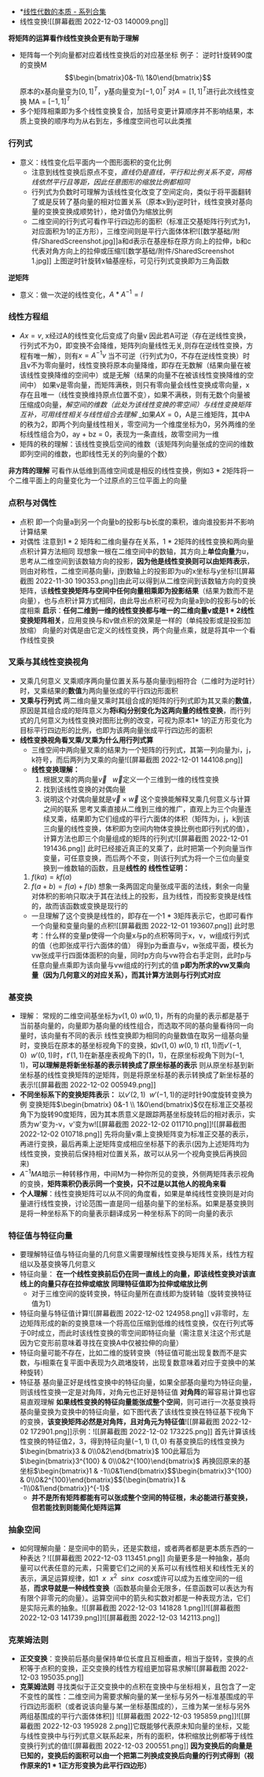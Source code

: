 * *[线性代数的本质 - 系列合集](https://www.bilibili.com/video/BV1ys411472E/?spm_id_from=333.1007.top_right_bar_window_custom_collection.content.click&vd_source=8636d68797fa4651942df4dc09db7987)
* 线性变换![[屏幕截图 2022-12-03 140009.png]]

**将矩阵的运算看作线性变换会更有助于理解**
* 矩阵每一个列向量都对应着线性变换后的对应基坐标
	例子：
	逆时针旋转90度的变换M$$\begin{bmatrix}0&-1\\
	1&0\end{bmatrix}$$
	原本的x基向量变为$[0, 1]^T$，y基向量变为$[-1, 0]^T$
	对$A=[1, 1]^T$进行此次线性变换 MA = $[-1, 1]^T$
* 多个矩阵相乘即为多个线性变换复合，加括号变更计算顺序并不影响结果，本质上变换的顺序均为从右到左，多维度空间也可以此类推

### 行列式
* 意义：线性变化后平面内一个图形面积的变化比例
	* 注意到线性变换后原点不变，_直线仍是直线，平行和比例关系不变，网格线依然平行且等距，因此任意图形的缩放比例都相同_
	* 行列式为负数时可理解为该线性变化改变了空间定向，类似于将平面翻转了或是反转了基向量的相对位置关系（原本x到y逆时针，线性变换对基向量的变换变换成顺势针），绝对值仍为缩放比例
	* 二维空间的行列式可看作平行四边形的面积（标准正交基矩阵行列式为1，对应面积为1的正方形），三维空间则是平行六面体体积![[数学基础/附件/SharedScreenshot.jpg]]a和d表示在基座标在原方向上的拉伸，b和c代表对角方向上的拉伸或压缩![[数学基础/附件/SharedScreenshot 1.jpg]]
	上图逆时针旋转x轴基座标，可见行列式变换即为三角函数

**逆矩阵**
* 意义：做一次逆的线性变化，$A*A^{-1}=I$

### 线性方程组
* $Ax=v$, x经过A的线性变化后变成了向量v
	因此若A可逆（存在逆线性变换，行列式不为0，即变换不会降维，矩阵列向量线性无关,则存在逆线性变换，方程有唯一解），则有$x=A^{-1}v$
	当不可逆（行列式为0，不存在逆线性变换）时且v不为零向量时，线性变换将原本向量降维，即存在无数解（结果向量在被该线性变换降维的空间中）或是无解（结果的向量不在被该线性变换降维的空间中）
	如果v是零向量，而矩阵满秩，则只有零向量会线性变换成零向量，x存在且唯一（线性变换维持原点位置不变），如果不满秩，则有无数个向量被压缩成0向量，_解空间的维数（此处为该线性变换的零空间）与线性变换矩阵互补，可用线性相关与线性组合去理解_
	_如果$AX=0$，A是三维矩阵，其中A的秩为2，即两个列向量线性相关，零空间为一个维度坐标为0，另外两维的坐标线性组合为0，ay + bz = 0，表现为一条直线，故零空间为一维
* 矩阵的秩的理解：该线性变换后空间的维数（该矩阵列向量张成的空间的维数即列空间的维数，也即线性无关的列向量的个数）

**非方阵的理解**
	可看作从低维到高维空间或是相反的线性变换，例如3 * 2矩阵将一个二维平面上的向量变化为一个过原点的三位平面上的向量

### 点积与对偶性
* 点积 
	即一个向量a到另一个向量b的投影与b长度的乘积，谁向谁投影并不影响计算结果
* 对偶性 
	注意到1 * 2 矩阵和二维向量存在关系，1 * 2矩阵的线性变换和两向量点积计算方法相同
	现想象一根在二维空间中的数轴，其方向上**单位向量**为u，思考从二维空间到该数轴方向的投影，**因为他是线性变换则可以由矩阵表示**，则由对称性，二维空间基向量i，j到数轴上的投影即为u的x坐标与y坐标![[屏幕截图 2022-11-30 190353.png]]由此可以得到从二维空间到该数轴方向的变换矩阵，该**线性变换矩阵与空间中任何向量相乘即为投影结果**（结果为数而不是向量），也与点积计算方式相同，由此导出点积可视为向量a到b的投影与b的长度相乘
	**启示**：**任何二维到一维的线性变换都与唯一的二维向量v或是1 * 2线性变换矩阵相关**，应用变换与和v做点积的效果是一样的（单纯投影或是投影加放缩）
	向量的对偶是由它定义的线性变换，两个向量点乘，就是将其中一个看作线性变换

### 叉乘与其线性变换视角
* 叉乘几何意义
	叉乘顺序两向量位置关系与基向量i到j相符合（二维时为逆时针）时，叉乘结果的**数值**为两向量张成的平行四边形面积
* **叉乘与行列式**
	两二维向量叉乘时其组合成的矩阵的行列式即为其叉乘的**数值**，原因是其组合成的矩阵意义为**将i和j分别变化为这两向量的线性变换**，而行列式的几何意义为线性变换对图形比例的改变，可视为原本1* 1的正方形变化为目标平行四边形的比例，也即为该两向量张成平行四边形的面积
* **线性变换视角看叉乘/叉乘为什么用行列式算**
	* 三维空间中两向量叉乘的结果为一个矩阵的行列式，其第一列向量为i，j，k符号，而后两列为叉乘的向量![[屏幕截图 2022-12-01 144108.png]]
	* **线性变换理解：**
		1. 根据叉乘的两向量$\vec v~~~\vec w$定义一个三维到一维的线性变换
		2. 找到该线性变换的对偶向量
		3. 说明这个对偶向量就是$\vec v\times\vec w$
		这个变换能解释叉乘几何意义与计算之间的联系
	思考叉乘直接从二维到三维的推广，直观上为三个向量连续叉乘，结果即为它们组成的平行六面体的体积（矩阵为i，j，k到该三向量的线性变换，体积即为空间内物体变换比例也即行列式的值），计算方法也即三个向量组成的矩阵的行列式![[屏幕截图 2022-12-01 191436.png]]
	此时已经接近真正的叉乘了，此时把第一个列向量当作变量，可任意变换，而后两个不变，则该行列式为将一个三位向量变换到一维数轴的函数，且是**线性的**
	**线性性证明：**
	1. $f(ka)=kf(a)$
	2. $f(a+b)=f(a)+f(b)$
		想象一条两固定向量张成平面的法线，剩余一向量对体积的影响只取决于其在法线上的投影，且为线性，而投影变换是线性的，故而该函数或变换是现行的
	* 一旦理解了这个变换是线性的，即存在一个1 * 3矩阵表示它，也即可看作一个向量和变量向量的点积![[屏幕截图 2022-12-01 193607.png]]
	此时思考：什么样的变量p使得一个向量x与p的点积等同于x，v，w组成行列式的值（也即张成平行六面体的值）
	得到p为垂直与v，w张成平面，模长为vw张成平行四面体面积的向量，同时p方向与vw符合右手定则，此时p与任意向量点乘即为该向量与vw组成的行列式的值
	**p即为所求的vw叉乘向量（因为几何意义的对应关系），而其计算方法则与行列式对应**

### 基变换
* 理解：
	常规的二维空间基坐标为$v(1,0)~w(0,1)$，所有的向量的表示都是基于当前基向量的，向量即为基向量的线性组合，而选取不同的基向量看待同一向量时，该向量有不同的表示
	线性变换即为相同的向量数值在取另一组基向量时，变换后在原本的基坐标视角下的变换，如$v(1,0)~w(0,1)~t(1,1)$而$v'(-1,0)~~w'(0,1)$时，$t'(1,1)$在新基座表视角下的$(1，1)$，在原坐标视角下则为$(-1,1)$，**可以理解是将新坐标基的表示转换成了原坐标基的表示**
	则从原坐标基到新坐标基的线性变换矩阵的逆矩阵，则是将原坐标基的表示转换成了新坐标基的表示![[屏幕截图 2022-12-02 005949.png]]
* **不同坐标系下的变换矩阵表示：**
	以$v'(2,1)~~w'(-1,1)$的逆时针90度旋转变换为例
	变换矩阵$\begin{bmatrix} 0&-1 \\ 1&0\end{bmatrix}$仅在标准正交基视角下为旋转90度矩阵，因为其本质意义是跟踪两基坐标旋转后的相对表示，实质为w'变为-v，v'变为w![[屏幕截图 2022-12-02 011710.png]]![[屏幕截图 2022-12-02 010718.png]]
	先将向量v乘上变换矩阵变为标准正交基的表示，再进行变换，最后再乘上逆矩阵变成相应坐标基下的表示(因为上述矩阵均为线性变换，变换前后保持相对位置关系，故可以从另一个视角变换后再换回来)
* $A^{-1}MA$暗示一种转移作用，中间M为一种你所见的变换，外侧两矩阵表示视角的变换，**矩阵乘积仍表示同一个变换，只不过是以其他人的视角来看**
* **个人理解**：线性变换矩阵可以从不同的角度看，如果是单纯线性变换则是对向量进行线性变换，讨论范围一直是同一组基向量下的坐标系。如果是基变换则是将一种坐标系下的向量表示翻译成另一种坐标系下的同一向量的表示

### 特征值与特征向量
* 要理解特征值与特征向量的几何意义需要理解线性变换与矩阵关系，线性方程组以及基变换等几何意义
* 特征向量：
	**在一个线性变换前后仍在同一直线上的向量，即该线性变换对该直线上的向量只存在拉伸或缩放
	同理特征值即为拉伸或缩放比例**
	* 对于三维空间的旋转变换，特征向量所在直线即为旋转轴（旋转变换特征值为1）
* 特征向量与特征值计算![[屏幕截图 2022-12-02 124958.png]]
	v非零时，左边矩阵形成的新的变换意味一个将高位压缩到低维的线性变换，仅在行列式等于0时成立，而此时该线性变换的零空间即特征向量（需注意关注这个形式是因为它变形前意味着寻找在变换A中仅被拉伸的向量）
* 特征向量可能不存在，比如二维的旋转变换（特征值可能出现复数而不是实数，与i相乘在复平面中表现为久疏堵旋转，出现复数意味着对应于变换中的某种旋转）
* 特征基
	基向量正好是线性变换中的特征向量，如果全部基向量均为特征向量，则该线性变换一定是对角阵，对角元也正好是特征值
	**对角阵**的幂容易计算也容易直观理解
	**如果线性变换的特征向量能张成整个空间**，则可进行一次基变换将基向量变换为变换中的特征向量，如下图代表了该线性变换在特征基下视角下的变换，**该变换矩阵必然是对角阵，且对角元为特征值**![[屏幕截图 2022-12-02 172901.png]]示例：![[屏幕截图 2022-12-02 173225.png]]
	首先计算该线性变换的特征值2，3，得到特征向量$(-1,1)~(1,0)$
	有基变换后的线性变换为$\begin{bmatrix}3 & 0\\0&2\end{bmatrix}$
	100此幂后为$\begin{bmatrix}3^{100} & 0\\0&2^{100}\end{bmatrix}$
	再换回原来的基坐标$\begin{bmatrix}1 & -1\\0&1\end{bmatrix}$$\begin{bmatrix}3^{100} & 0\\0&2^{100}\end{bmatrix}$${\begin{bmatrix}1 & -1\\0&1\end{bmatrix}}^{-1}$
	* **并不是所有矩阵都能有可以张成整个空间的特征根，未必能进行基变换，但若能找到则能简化矩阵运算**

### 抽象空间
* 如何理解向量：是空间中的箭头，还是实数组，或者两者都是更本质东西的一种表达？![[屏幕截图 2022-12-03 113451.png]]
	向量更多是一种抽象，基向量可以代表任意的元素，只需要它们之间的关系可以有线性相关和线性无关的表示，满足运算规律，如$1~~x~~x^2~~sinx~~cosx$或许可以成为五维空间的一组基，**而求导就是一种线性变换**（函数基向量会无限多，任意函数可以表达为有有限个非零元的向量）。运算空间中的箭头和实数对都是一种表现方法，它们是实际元素的抽象。![[屏幕截图 2022-12-03 141828 1.png]]![[屏幕截图 2022-12-03 141739.png]]![[屏幕截图 2022-12-03 142113.png]]

### 克莱姆法则
* **正交变换**：变换前后基向量保持单位长度且互相垂直，相当于旋转，变换的点积等于点积的变换，正交变换的线性方程组更加容易求解![[屏幕截图 2022-12-03 195035.png]]
* **克莱姆法则**
	寻找类似于正交变换中的点积在变换中与坐标相关，且包含了一定不变性的属性：二维空间为需要求解向量的某一坐标与另外一标准基围成的平行四边形面积（或者说该向量与某一坐标基围成的），三维为某一坐标与另外两组基围成的平行六面体体积]]
	![[屏幕截图 2022-12-03 195859.png]]![[屏幕截图 2022-12-03 195928 2.png]]它既能够代表原未知向量的坐标，又能与线性变换中与行列式意义联系起来，所有的面积，体积缩放比例都等于线性变换行列式的值![[屏幕截图 2022-12-03 200551.png]]
	**因为变换后的向量是已知的，变换后的面积可以由一个把第二列换成变换后向量的行列式得到（视作原来的1 * 1正方形变换为此平行四边形）**